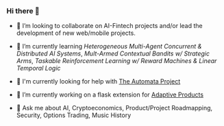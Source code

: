 <!-- ![](./particle-background.gif) -->
### Hi there 👋

- 👯 I’m looking to collaborate on AI-Fintech projects and/or lead the development of new web/mobile projects.

- 🌱 I’m currently learning *Heterogeneous Multi-Agent Concurrent & Distributed AI Systems*, *Mult-Armed Contextual Bandits w/ Strategic Arms*, *Taskable Reinforcement Learning w/ Reward Machines & Linear Temporal Logic*

- 🤔 I'm currently looking for help with [The Automata Project](https://www.github.com/upstarter/automata)

- 🔭 I’m currently working on a flask extension for [Adaptive Products](https://www.ericsteen.dev)

- 💬 Ask me about AI, Cryptoeconomics, Product/Project Roadmapping, Security, Options Trading, Music History

<!--
**upstarter/upstarter** is a ✨ _special_ ✨ repository because its `README.md` (this file) appears on your GitHub profile.

Here are some ideas to get you started:

- 🔭 I’m currently working on ...
- 🌱 I’m currently learning ...
- 👯 I’m looking to collaborate on ...
- 🤔 I’m looking for help with ...
- 💬 Ask me about ...
- 📫 How to reach me: ...
- 😄 Pronouns: ...
- ⚡ Fun fact: ...
-->

